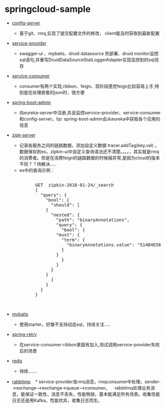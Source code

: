 # springcloud-sample


* [config-server](#config-server)
    *  基于git、rmq,实现了提交配置文件的修改， client能及时获取到最新配置
    
    
* [service-provider](#service-provider)
    * swagger-ui 、mybatis、druid datasource 热部署、druid monitor监控sql语句,并重写DruidDataSourceStatLoggerAdapter实现监控到的sql另存
    
    
* [service-consumer](#service-consumer)
    * consumer有两个实现,ribbon、feign、现阶段感觉feign比较容易上手,特别是在处理嵌套的json时，很方便
    
    
* [spring-boot-admin](#spring-boot-admin)
    * 向eureka-server中注册,并且监控service-provider、service-consumer和config-server。tip: spring-boot-admin会从eureka中获取各个应用的信息
    
* [zipk-server](#zipk-server)
    * 记录各服务之间的链路数据，添加自定义数据 tracer.addTag(key,val) ，数据保存到es，zipkin-ui中自定义查询语法还不清楚。。。。，其实就是rmq的消费者。但是在消费feign的链路数据的时候报异常,是因为cloud的版本不同？？待解决.....
    * es中的查询示例：
	    <pre>		
			GET  zipkin-2018-01-24/_search
			{
			  "query": {
			    "bool": {
			      "should": [
				{
				  "nested": {
				    "path": "binaryAnnotations",
				    "query": {
				      "bool": {
					"must": {
					  "term": {
					    "binaryAnnotations.value": "514B4E58-BAEB-42EA-84CE-61491CA28309"
					  }
					}
				      }
				    }
				  }
				}
			      ]
			    }
			  }
			}

	    </pre>
    
* [mybatis](#mybatis)
    * 使用starter，好像不支持动态sql，持续关注.....  
    
* [spring-retry](#spring-retry)
    * 在service-consumer-ribbon里面有加入,测试调用service-provider失败后的场景
    
* [redis](#redis)
    * 待续.......
        
* [rabbitmp](#rabbitmp)
    * service-provider发rmq消息，rmqconsumer中处理，sender-->exchange-->exchange->queue-->consumer。
    rabbitmq处理业务消息，能保证一致性，消息不丢失，性能稍弱，基本能满足所有场景。收集性能日志还是用Kafka，性能优异，收集日志而生。

 


